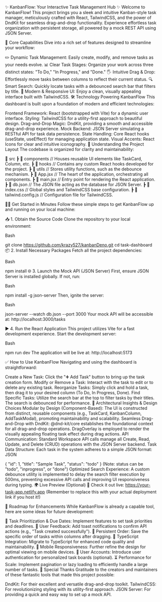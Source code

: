 ✨ KanbanFlow: Your Interactive Task Management Hub ✨
Welcome to KanbanFlow! This project brings you a sleek and intuitive Kanban-style task manager, meticulously crafted with React, TailwindCSS, and the power of DndKit for seamless drag-and-drop functionality. Experience effortless task organization with persistent storage, all powered by a mock REST API using JSON Server.

🚀 Core Capabilities
Dive into a rich set of features designed to streamline your workflow:

✏️ Dynamic Task Management: Easily create, modify, and remove tasks as your needs evolve.
📊 Clear Task Stages: Organize your work across three distinct states: "To Do," "In Progress," and "Done."
🖐️ Intuitive Drag & Drop: Effortlessly move tasks between columns to reflect their current status.
🔍 Smart Search: Quickly locate tasks with a debounced search bar that filters by title.
🎨 Modern & Responsive UI: Enjoy a clean, visually appealing interface built with TailwindCSS.
🛠️ Technology Powering KanbanFlow
This dashboard is built upon a foundation of modern and efficient technologies:

Frontend Framework: React (bootstrapped with Vite) for a dynamic user interface.
Styling: TailwindCSS for a utility-first approach to beautiful design.
Drag-and-Drop Magic: DndKit, providing a smooth and accessible drag-and-drop experience.
Mock Backend: JSON Server simulating a RESTful API for task data persistence.
State Handling: Core React hooks (useState, useEffect) for managing application state.
Visual Accents: React Icons for clear and intuitive iconography.
📂 Understanding the Project Layout
The codebase is organized for clarity and maintainability:

📁 src
┣ 📂 components   // Houses reusable UI elements like TaskCard, Column, etc.
┣ 📂 hooks        // Contains any custom React hooks developed for the project.
┣ 📂 utils        // Stores utility functions, such as the debounce mechanism.
┣ 📄 App.jsx       // The heart of the application, orchestrating all components.
┣ 📄 main.jsx      // Entry point for rendering the React application.
┣ 📄 db.json       // The JSON file acting as the database for JSON Server.
┣ 📄 index.css     // Global styles and TailwindCSS base configuration.
┣ 📄 tailwind.config.js // Configuration file for TailwindCSS.

🧑‍💻 Get Started in Minutes
Follow these simple steps to get KanbanFlow up and running on your local machine:

📥 1. Obtain the Source Code
Clone the repository to your local environment:

Bash

git clone https://github.com/krazy527/kanbanDeno.git
cd task-dashboard
📦 2. Install Necessary Packages
Fetch all the project dependencies:

Bash

npm install
🌐 3. Launch the Mock API (JSON Server)
First, ensure JSON Server is installed globally. If not, run:

Bash

npm install -g json-server
Then, ignite the server:

Bash

json-server --watch db.json --port 3000
Your mock API will be accessible at: http://localhost:3000/tasks

▶️ 4. Run the React Application
This project utilizes Vite for a fast development experience. Start the development server:

Bash

npm run dev
The application will be live at: http://localhost:5173

✅ How to Use KanbanFlow
Navigating and using the dashboard is straightforward:

Create a New Task: Click the "➕ Add Task" button to bring up the task creation form.
Modify or Remove a Task: Interact with the task to edit or to delete any existing task.
Reorganize Tasks: Simply click and hold a task, then drag it to your desired column (To Do, In Progress, Done).
Find Specific Tasks: Utilize the search bar at the top to filter tasks by their titles. The search is debounced for performance.
🧱 Architectural Insights & Design Choices
Modular by Design (Component-Based): The UI is constructed from distinct, reusable components (e.g., TaskCard, KanbanColumn, AddTaskModal), promoting maintainability and scalability.
Seamless Drag-and-Drop with DndKit:
@dnd-kit/core establishes the foundational context for all drag-and-drop operations.
DragOverlay is employed to render the visually appealing floating task effect during drag actions.
API Communication: Standard Workspace API calls manage all Create, Read, Update, and Delete (CRUD) operations with the JSON Server backend.
Task Data Structure: Each task in the system adheres to a simple JSON format:
JSON

{
  "id": 1,
  "title": "Sample Task",
  "status": "todo"
}
(Note: status can be "todo", "inprogress", or "done")
Optimized Search Experience: A custom debounce utility is implemented to delay the search filter execution by 500ms, preventing excessive API calls and improving UI responsiveness during typing.
🌍 Live Preview (Optional)
🔗 Check it out live: https://your-task-app.netlify.app
(Remember to replace this with your actual deployment link if you host it!)

🧪 Roadmap for Enhancements
While KanbanFlow is already a capable tool, here are some ideas for future development:

🌟 Task Prioritization & Due Dates: Implement features to set task priorities and deadlines.
💬 User Feedback: Add toast notifications to confirm API actions (e.g., "Task created successfully").
💾 Persistent Order: Save the specific order of tasks within columns after dragging.
🔧 TypeScript Integration: Migrate to TypeScript for enhanced code quality and maintainability.
📱 Mobile Responsiveness: Further refine the design for optimal viewing on mobile devices.
🔐 User Accounts: Introduce user authentication for personalized task boards (optional).
⏳ Performance for Scale: Implement pagination or lazy loading to efficiently handle a large number of tasks.
🙌 Special Thanks
Gratitude to the creators and maintainers of these fantastic tools that made this project possible:

DndKit: For their excellent and versatile drag-and-drop toolkit.
TailwindCSS: For revolutionizing styling with its utility-first approach.
JSON Server: For providing a quick and easy way to set up a mock API.